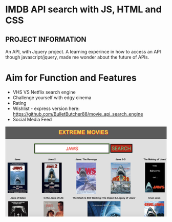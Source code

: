 # IMDB API search with JS, HTML and CSS 

## PROJECT INFORMATION 

An API, with Jquery project. A learning experince in how to access an API though javascript/jquery, made me wonder about the future of APIs. 

# Aim for Function and Features

* VHS VS Netflix search engine 
* Challenge yourself with edgy cinema
* Rating
* Wishlist - express version here: https://github.com/BulletButcher88/movie_api_search_engine
* Social Media Feed

![](images/loading.png)



